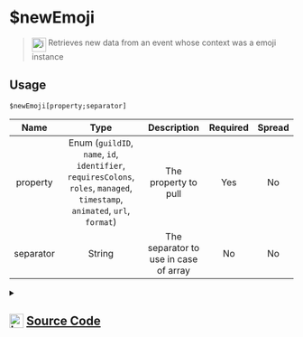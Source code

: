 # $newEmoji
> <img align="top" src="https://upload.wikimedia.org/wikipedia/commons/thumb/e/e4/Infobox_info_icon.svg/160px-Infobox_info_icon.svg.png?20150409153300" alt="image" width="25" height="auto"> Retrieves new data from an event whose context was a emoji instance
## Usage
```
$newEmoji[property;separator]
```
| Name | Type | Description | Required | Spread
| :---: | :---: | :---: | :---: | :---: |
property | Enum (`guildID`, `name`, `id`, `identifier`, `requiresColons`, `roles`, `managed`, `timestamp`, `animated`, `url`, `format`) | The property to pull | Yes | No
separator | String | The separator to use in case of array | No | No
<details>
<summary>
    
## <img align="top" src="https://cdn4.iconfinder.com/data/icons/iconsimple-logotypes/512/github-512.png" alt="image" width="25" height="auto">  [Source Code](https://github.com/tryforge/ForgeScript-V2/blob/main/src/native/newEmoji.ts)
    
</summary>
    
```ts
import { EmojiProperties, EmojiProperty } from "../properties/emoji"
import { GuildProperties, GuildProperty } from "../properties/guild"
import { RoleProperties, RoleProperty } from "../properties/role"
import { UserProperties, UserProperty } from "../properties/user"
import { ArgType, NativeFunction, Return } from "../structures"

export default new NativeFunction({
    name: "$newEmoji",
    version: "1.0.0",
    description: "Retrieves new data from an event whose context was a emoji instance",
    brackets: true,
    unwrap: true,
    args: [
        {
            name: "property",
            description: "The property to pull",
            rest: false,
            type: ArgType.Enum,
            enum: EmojiProperty,
            required: true
        },
        {
            name: "separator",
            description: "The separator to use in case of array",
            rest: false,
            type: ArgType.String
        }
    ],
    execute(ctx, [ prop, sep ]) {
        return Return.success(
            EmojiProperties[prop](ctx.states?.emoji?.new, sep)
        )
    },
})
```
    
</details>